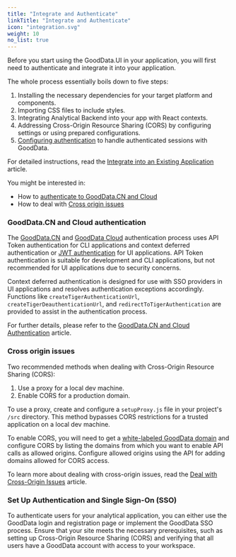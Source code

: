 ```yaml
---
title: "Integrate and Authenticate"
linkTitle: "Integrate and Authenticate"
icon: "integration.svg"
weight: 10
no_list: true
---
```


Before you start using the GoodData.UI in your application, you will first need to authenticate and integrate it into your application.

The whole process essentially boils down to five steps:

1. Installing the necessary dependencies for your target platform and components.
2. Importing CSS files to include styles.
3. Integrating Analytical Backend into your app with React contexts.
4. Addressing Cross-Origin Resource Sharing (CORS) by configuring settings or using prepared configurations.
5. [Configuring authentication](./cn_and_cloud_authentication/) to handle authenticated sessions with GoodData.

For detailed instructions, read the [Integrate into an Existing Application](./cn_and_cloud_integration/) article.


You might be interested in:
- How to [authenticate to GoodData.CN and Cloud](./cn_and_cloud_authentication/)
- How to deal with [Cross origin issues](./cross_origin_issues/)



### GoodData.CN and Cloud authentication

The [GoodData.CN](https://www.gooddata.com/docs/cloud-native/) and [GoodData Cloud](https://www.gooddata.com/docs/cloud/) authentication process uses API Token authentication for CLI applications and context deferred authentication or [JWT authentication](https://jwt.io/introduction) for UI applications. API Token authentication is suitable for development and CLI applications, but not recommended for UI applications due to security concerns. 

Context deferred authentication is designed for use with SSO providers in UI applications and resolves authentication exceptions accordingly. Functions like `createTigerAuthenticationUrl`, `createTigerDeauthenticationUrl`, and `redirectToTigerAuthentication` are provided to assist in the authentication process.

For further details, please refer to the [GoodData.CN and Cloud Authentication](./cn_and_cloud_authentication/) article.


### Cross origin issues

Two recommended methods when dealing with Cross-Origin Resource Sharing (CORS):

1. Use a proxy for a local dev machine.
2. Enable CORS for a production domain.

To use a proxy, create and configure a `setupProxy.js` file in your project's `/src` directory. This method bypasses CORS restrictions for a trusted application on a local dev machine.

To enable CORS, you will need to get a [white-labeled GoodData domain](https://www.gooddata.com/docs/cloud/customize-appearance/white-label-your-organization/) and configure CORS by listing the domains from which you want to enable API calls as allowed origins. Configure allowed origins using the API for adding domains allowed for CORS access.

To learn more about dealing with cross-origin issues, read the [Deal with Cross-Origin Issues](./cross_origin_issues/) article.

### Set Up Authentication and Single Sign-On (SSO)

To authenticate users for your analytical application, you can either use the GoodData login and registration page or implement the GoodData SSO process. Ensure that your site meets the necessary prerequisites, such as setting up Cross-Origin Resource Sharing (CORS) and verifying that all users have a GoodData account with access to your workspace.